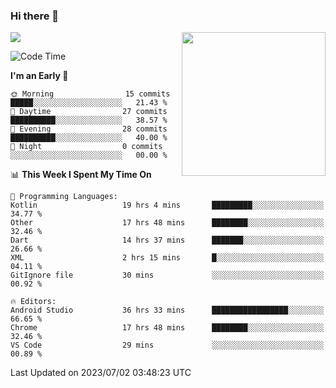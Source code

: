 ### Hi there 👋

![](https://metrics.lecoq.io/itaowu?template=classic&config.timezone=Asia%2FShanghai)
<img align='right' src="https://media.giphy.com/media/M9gbBd9nbDrOTu1Mqx/giphy.gif" width="230">

<!--START_SECTION:waka-->
![Code Time](http://img.shields.io/badge/Code%20Time-175%20hrs%2022%20mins-blue)

**I'm an Early 🐤** 

```text
🌞 Morning                15 commits          █████░░░░░░░░░░░░░░░░░░░░   21.43 % 
🌆 Daytime                27 commits          ██████████░░░░░░░░░░░░░░░   38.57 % 
🌃 Evening                28 commits          ██████████░░░░░░░░░░░░░░░   40.00 % 
🌙 Night                  0 commits           ░░░░░░░░░░░░░░░░░░░░░░░░░   00.00 % 
```


📊 **This Week I Spent My Time On** 

```text
💬 Programming Languages: 
Kotlin                   19 hrs 4 mins       █████████░░░░░░░░░░░░░░░░   34.77 % 
Other                    17 hrs 48 mins      ████████░░░░░░░░░░░░░░░░░   32.46 % 
Dart                     14 hrs 37 mins      ███████░░░░░░░░░░░░░░░░░░   26.66 % 
XML                      2 hrs 15 mins       █░░░░░░░░░░░░░░░░░░░░░░░░   04.11 % 
GitIgnore file           30 mins             ░░░░░░░░░░░░░░░░░░░░░░░░░   00.92 % 

🔥 Editors: 
Android Studio           36 hrs 33 mins      █████████████████░░░░░░░░   66.65 % 
Chrome                   17 hrs 48 mins      ████████░░░░░░░░░░░░░░░░░   32.46 % 
VS Code                  29 mins             ░░░░░░░░░░░░░░░░░░░░░░░░░   00.89 % 
```


 Last Updated on 2023/07/02 03:48:23 UTC
<!--END_SECTION:waka-->

<!--
**itaowu/itaowu** is a ✨ _special_ ✨ repository because its `README.md` (this file) appears on your GitHub profile.

Here are some ideas to get you started:

- 🔭 I’m currently working on ...
- 🌱 I’m currently learning ...
- 👯 I’m looking to collaborate on ...
- 🤔 I’m looking for help with ...
- 💬 Ask me about ...
- 📫 How to reach me: ...
- 😄 Pronouns: ...
- ⚡ Fun fact: ...
-->
